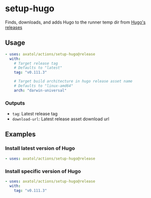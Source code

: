 # setup-hugo

Finds, downloads, and adds Hugo to the runner temp dir from [Hugo's releases](https://github.com/gohugoio/hugo/releases)

## Usage

```yaml
- uses: axatol/actions/setup-hugo@release
  with:
    # Target release tag
    # Defaults to "latest"
    tag: "v0.111.3"

    # Target build architecture in hugo release asset name
    # Defaults to "linux-amd64"
    arch: "darwin-universal"
```

### Outputs

- `tag`: Latest release tag
- `download-url`: Latest release asset download url

## Examples

### Install latest version of Hugo

```yaml
- uses: axatol/actions/setup-hugo@release
```

### Install specific version of Hugo

```yaml
- uses: axatol/actions/setup-hugo@release
  with:
    tag: "v0.111.3"
```
